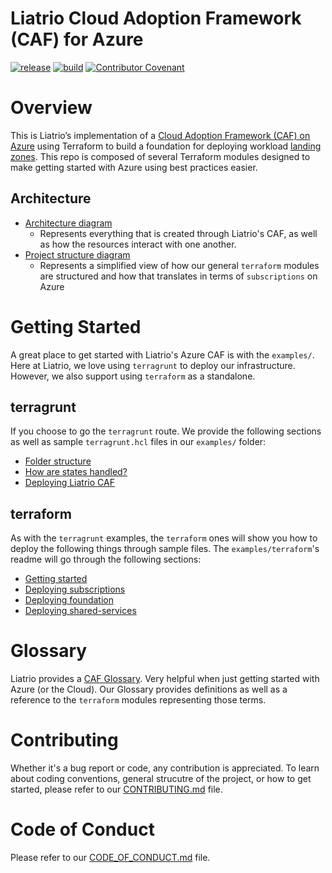 # Liatrio Cloud Adoption Framework (CAF) for Azure

[![release](https://img.shields.io/github/v/release/liatrio/terraform-caf-azure?sort=semver)](https://github.com/liatrio/terraform-caf-azure/tags)
[![build](https://img.shields.io/github/workflow/status/liatrio/terraform-caf-azure/Terraform%20Code%20Quality)](https://github.com/liatrio/terraform-caf-azure/actions/workflows/terraform-validate.yml)
[![Contributor Covenant](https://img.shields.io/badge/Contributor%20Covenant-2.1-4baaaa.svg)](code_of_conduct.md)

# Overview

This is Liatrio’s implementation of a [Cloud Adoption Framework (CAF) on Azure](https://docs.microsoft.com/en-us/azure/cloud-adoption-framework/) using Terraform to build a foundation for deploying workload [landing zones](https://docs.microsoft.com/en-us/azure/cloud-adoption-framework/ready/landing-zone/). This repo is composed of several Terraform modules designed to make getting started with Azure using best practices easier.
## Architecture
* [Architecture diagram](./images/caf-architecture.png)
  * Represents everything that is created through Liatrio's CAF, as well as how the resources interact with one another.
* [Project structure diagram](./images/LiatrioCAFAzure.png)
  * Represents a simplified view of how our general `terraform` modules are structured and how that translates in terms of `subscriptions` on Azure

# Getting Started
A great place to get started with Liatrio's Azure CAF is with the `examples/`. Here at Liatrio, we love using `terragrunt` to deploy our infrastructure. However, we also support using `terraform` as a standalone.

## terragrunt
If you choose to go the `terragrunt` route. We provide the following sections as well as sample `terragrunt.hcl` files in our `examples/` folder:

* [Folder structure](./examples/terragrunt/README.md#folder-structure)
* [How are states handled?](./examples/terragrunt/README.md#how-are-states-handled)
* [Deploying Liatrio CAF](./examples/terragrunt/README.md#deploying-liatrio-caf)
## terraform
As with the `terragrunt` examples, the `terraform` ones will show you how to deploy the following things through sample files. The `examples/terraform`'s readme will go through the following sections:

* [Getting started](./examples/terraform/README.md#get-started)
* [Deploying subscriptions](./examples/terraform/README.md#1-subscriptions)
* [Deploying foundation](./examples/terraform/README.md#2-foundation)
* [Deploying shared-services](./examples/terraform/README.md#3-shared-services)

# Glossary

Liatrio provides a [CAF Glossary](./GLOSSARY.md). Very helpful when just getting started with Azure (or the Cloud). Our Glossary provides definitions as well as a reference to the `terraform` modules representing those terms.

# Contributing
Whether it's a bug report or code, any contribution is appreciated. To learn about coding conventions, general strucutre of the project, or how to get started, please refer to our [CONTRIBUTING.md](./CONTRIBUTING.md) file.

# Code of Conduct
Please refer to our [CODE_OF_CONDUCT.md](./CODE_OF_CONDUCT.md) file.